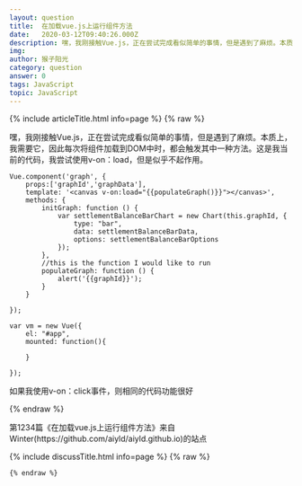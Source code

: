 ```yaml
---
layout: question
title:  在加载vue.js上运行组件方法
date:   2020-03-12T09:40:26.000Z
description: 嘿，我刚接触Vue.js，正在尝试完成看似简单的事情，但是遇到了麻烦。本质上，我需要它，因此每次将组件加载到DOM中时，都会触发其中一种方法。这是我当前的...
img: 
author: 猴子阳光
category: question
answer: 0
tags: JavaScript
topic: JavaScript
---
```

<div class="article-root">
  <div class="article">
    {% include articleTitle.html info=page %}
    {% raw %}
    <div class="article-content"><p><font style="vertical-align: inherit;"><font style="vertical-align: inherit;">嘿，我刚接触Vue.js，正在尝试完成看似简单的事情，但是遇到了麻烦。</font><font style="vertical-align: inherit;">本质上，我需要它，因此每次将组件加载到DOM中时，都会触发其中一种方法。</font><font style="vertical-align: inherit;">这是我当前的代码，我尝试使用v-on：load，但是似乎不起作用。</font></font></p>

<p></p><div class="snippet" data-lang="js" data-hide="false" data-console="true" data-babel="false">
<div class="snippet-code">
<pre class="snippet-code-js lang-js prettyprint-override"><code>Vue.component('graph', {<font></font>
    props:['graphId','graphData'],<font></font>
    template: '&lt;canvas v-on:load="{{populateGraph()}}"&gt;&lt;/canvas&gt;',<font></font>
    methods: {<font></font>
        initGraph: function () {<font></font>
            var settlementBalanceBarChart = new Chart(this.graphId, {<font></font>
                type: "bar",<font></font>
                data: settlementBalanceBarData,<font></font>
                options: settlementBalanceBarOptions<font></font>
            });<font></font>
        },<font></font>
        //this is the function I would like to run<font></font>
        populateGraph: function () {<font></font>
            alert('{{graphId}}');<font></font>
        }<font></font>
    }<font></font>
<font></font>
});<font></font>
<font></font>
var vm = new Vue({<font></font>
    el: "#app",<font></font>
    mounted: function(){<font></font>
<font></font>
    }<font></font>
<font></font>
});</code></pre>
</div>
</div>
<p></p>

<p><font style="vertical-align: inherit;"><font style="vertical-align: inherit;">如果我使用v-on：click事件，则相同的代码功能很好</font></font></p></div>
    {% endraw %}
  </div>
  <p class="winter_mark">第1234篇《在加载vue.js上运行组件方法》来自Winter(https://github.com/aiyld/aiyld.github.io)的站点</p>
  <div class="discuss-wrapper">
    {% include discussTitle.html info=page %}
    {% raw %}
    
    {% endraw %}
  </div>
<div>
